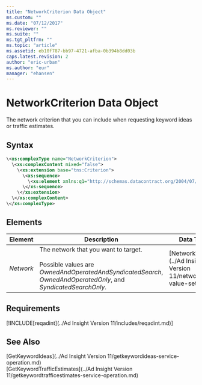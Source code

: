 ```yaml
---
title: "NetworkCriterion Data Object"
ms.custom: ""
ms.date: "07/12/2017"
ms.reviewer: ""
ms.suite: ""
ms.tgt_pltfrm: ""
ms.topic: "article"
ms.assetid: eb10f787-bb97-4721-afba-0b394b8dd03b
caps.latest.revision: 2
author: "eric-urban"
ms.author: "eur"
manager: "ehansen"
---
```

# NetworkCriterion Data Object
The network criterion that you can include when requesting keyword ideas or traffic estimates.

## Syntax

```xml
\<xs:complexType name="NetworkCriterion">
  \<xs:complexContent mixed="false">
    \<xs:extension base="tns:Criterion">
      \<xs:sequence>
        \<xs:element xmlns:q1="http://schemas.datacontract.org/2004/07/Microsoft.BingAds.Advertiser.AdInsight.Api.DataContract.V11.Entity.Common" minOccurs="0" name="Network" type="q1:NetworkType"/>
      \</xs:sequence>
    \</xs:extension>
  \</xs:complexContent>
\</xs:complexType>
```

## <a name="Elements"></a>Elements

|Element|Description|Data Type|
|-----------|---------------|-------------|
|*Network*|The network that you want to target.<br/><br/>Possible values are *OwnedAndOperatedAndSyndicatedSearch*, *OwnedAndOperatedOnly*, and *SyndicatedSearchOnly*.|[NetworkType](../Ad Insight Version 11/networktype-value-set.md)|

## Requirements
[!INCLUDE[reqadint](../Ad Insight Version 11/includes/reqadint.md)]
## See Also
[GetKeywordIdeas](../Ad Insight Version 11/getkeywordideas-service-operation.md)  
[GetKeywordTrafficEstimates](../Ad Insight Version 11/getkeywordtrafficestimates-service-operation.md)  